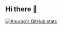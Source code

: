 ## Hi there 👋

[![Anurag's GitHub stats](https://readme-stats-git-main-cherrytreebcks-projects.vercel.app/api?username=cherrytreebck)](https://github.com/anuraghazra/github-readme-stats)

<!--
**CherryTreeBCK/CherryTreeBCK** is a ✨ _special_ ✨ repository because its `README.md` (this file) appears on your GitHub profile.

Here are some ideas to get you started:

- 🔭 I’m currently working on ...
- 🌱 I’m currently learning ...
- 👯 I’m looking to collaborate on ...
- 🤔 I’m looking for help with ...
- 💬 Ask me about ...
- 📫 How to reach me: ...
- 😄 Pronouns: ...
- ⚡ Fun fact: ...
-->
